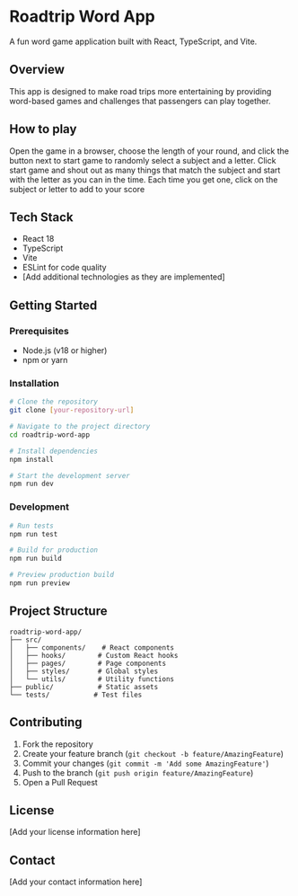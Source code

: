 # Roadtrip Word App

A fun word game application built with React, TypeScript, and Vite.

## Overview

This app is designed to make road trips more entertaining by providing word-based games and challenges that passengers can play together.

## How to play

Open the game in a browser, choose the length of your round, and click the button next to start game to randomly select a subject and a letter.  Click start game and shout out as many things that match the subject and start with the letter as you can in the time.  Each time you get one, click on the subject or letter to add to your score

## Tech Stack

- React 18
- TypeScript
- Vite
- ESLint for code quality
- [Add additional technologies as they are implemented]

## Getting Started

### Prerequisites

- Node.js (v18 or higher)
- npm or yarn

### Installation

```bash
# Clone the repository
git clone [your-repository-url]

# Navigate to the project directory
cd roadtrip-word-app

# Install dependencies
npm install

# Start the development server
npm run dev
```

### Development

```bash
# Run tests
npm run test

# Build for production
npm run build

# Preview production build
npm run preview
```

## Project Structure

```
roadtrip-word-app/
├── src/
│   ├── components/    # React components
│   ├── hooks/        # Custom React hooks
│   ├── pages/        # Page components
│   ├── styles/       # Global styles
│   └── utils/        # Utility functions
├── public/           # Static assets
└── tests/           # Test files
```

## Contributing

1. Fork the repository
2. Create your feature branch (`git checkout -b feature/AmazingFeature`)
3. Commit your changes (`git commit -m 'Add some AmazingFeature'`)
4. Push to the branch (`git push origin feature/AmazingFeature`)
5. Open a Pull Request

## License

[Add your license information here]

## Contact

[Add your contact information here]
